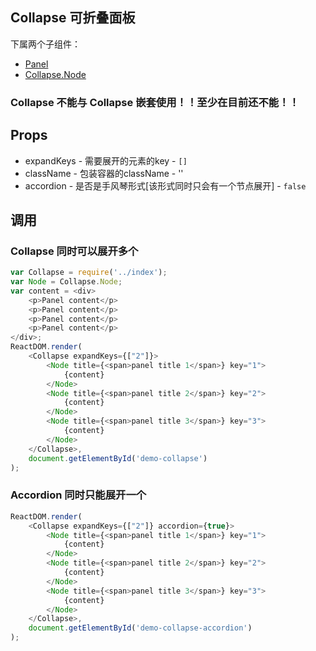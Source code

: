 ## Collapse 可折叠面板
下属两个子组件：
+ [Panel](./Panel.html)
+ [Collapse.Node](./Node.html)

### Collapse 不能与 Collapse 嵌套使用！！至少在目前还不能！！

## Props
+ expandKeys - 需要展开的元素的key - `[]`
+ className - 包装容器的className - ''
+ accordion - 是否是手风琴形式[该形式同时只会有一个节点展开] - `false`

## 调用
### Collapse 同时可以展开多个
```JavaScript
var Collapse = require('../index');
var Node = Collapse.Node;
var content = <div>
    <p>Panel content</p>
    <p>Panel content</p>
    <p>Panel content</p>
    <p>Panel content</p>
</div>;
ReactDOM.render(
    <Collapse expandKeys={["2"]}>
        <Node title={<span>panel title 1</span>} key="1">
            {content}
        </Node>
        <Node title={<span>panel title 2</span>} key="2">
            {content}
        </Node>
        <Node title={<span>panel title 3</span>} key="3">
            {content}
        </Node>
    </Collapse>,
    document.getElementById('demo-collapse')
);
```

### Accordion 同时只能展开一个
```JavaScript
ReactDOM.render(
    <Collapse expandKeys={["2"]} accordion={true}>
        <Node title={<span>panel title 1</span>} key="1">
            {content}
        </Node>
        <Node title={<span>panel title 2</span>} key="2">
            {content}
        </Node>
        <Node title={<span>panel title 3</span>} key="3">
            {content}
        </Node>
    </Collapse>,
    document.getElementById('demo-collapse-accordion')
);
```
